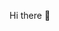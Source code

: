 Hi there 👋
<!--![codewars](https://www.codewars.com/users/sureshpradhana/badges/micro)-->
<!-- <p align="left"> <img src="https://komarev.com/ghpvc/?username=sureshpradhana&label=Profile%20views&color=0e75b6&style=flat" alt="sureshpradhana" /> </p> -->


<!--
**SureshPradhana/SureshPradhana** is a ✨ _special_ ✨ repository because its `README.md` (this file) appears on your GitHub profile.

Here are some ideas to get you started:

- 🔭 I’m currently working on ...
- 🌱 I’m currently learning ...
- 👯 I’m looking to collaborate on ...
- 🤔 I’m looking for help with ...
- 💬 Ask me about ...
- 📫 How to reach me: ...
- 😄 Pronouns: ...
- ⚡ Fun fact: ...
-->
